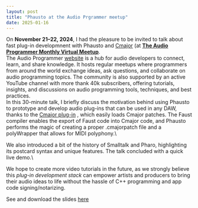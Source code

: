 ```yaml
---
layout: post
title: "Phausto at the Audio Prgrammer meetup"
date: 2025-01-16
---
```



On **November 21–22, 2024**, I had the pleasure to be invited to talk about fast plug-in developmnent with Phausto and [Cmajor](https://cmajor.dev) (at [**The Audio Programmer Monthly Virtual Meetup**](https://www.youtube.com/watch?v=NJtXPE1ITyo&t=3493s).\
The Audio Programmer [website](https://www.theaudioprogrammer.com) is a hub for audio developers to connect, learn, and share knowledge. It hosts regular meetups where programmers from around the world exchange ideas, ask questions, and collaborate on audio programming topics. The community is also supported by an active YouTube channel with more thank 40k subscribers, offering tutorials, insights, and discussions on audio programming tools, techniques, and best practices.\
In this 30-minute talk, I briefly discuss the motivation behind using Phausto to prototype and develop audio plug-ins that can be used in any DAW, thanks to the [Cmajor plug-in](https://cmajor.dev/docs/GettingStarted) , which easily loads Cmajor patches. The Faust compiler enables the export of Faust code into Cmajor code, and Phausto performs the magic of creating a proper .cmajorpatch file and a polyWrapper that allows for MIDI polyphony.\

We also introduced a bit of the history of Smalltalk and Pharo, highlighting its postcard syntax and unique features. The talk concluded with a quick live demo.\

We hope to create more video tutorials in the future, as we strongly believe this *plug-in development stack* can empower artists and producers to bring their audio ideas to life without the hassle of C++ programming and app code signing/notarizing.


See and download the slides [here](https://lucretiomsp.github.io/musicwithpharo/assets/Phausto_AudioProgrammerMeetUp012025.pdf)
